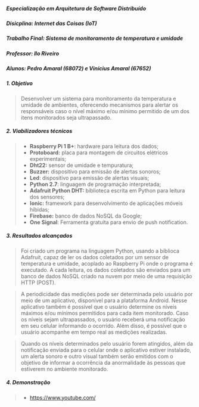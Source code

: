 ##### Especialização em Arquitetura de Software Distribuído
##### Disicplina: Internet das Coisas (IoT)
##### Trabalho Final: Sistema de monitoramento de temperatura e umidade
##### Professor: Ilo Riveiro
##### Alunos: Pedro Amaral (68072) e Vinícius Amaral (67652)

##### 1. Objetivo
> Desenvolver um sistema para monitoramento da temperatura e umidade de ambientes, oferecendo mecanismos para alertar os responsáveis caso o nível máximo e/ou mínimo permitido de um dos itens monitorados seja ultrapassado.

##### 2. Viabilizadores técnicos
>* **Raspberry Pi 1 B+**: hardware para leitura dos dados;
>* **Protoboard:** placa para montagem de circuitos elétricos experimentais;
>* **Dht22:** sensor de umidade e tempuratura;
>* **Buzzer:** dispositivo para emissão de alertas sonoros;
>* **Led**: dispositivo para emissão de alertas visuais;
>* **Python 2.7**: linguagem de programação interpretada;
>* **Adafruit Python DHT:** biblioteca escrita em Python para leitura dos sensores;
>* **Ionic:** framework para desenvolvimento de aplicações móveis híbidas;
>* **Firebase:** banco de dados NoSQL da Google;
>* **One Signal**: Ferramenta gratuita para envio de push notification.

##### 3. Resultados alcançados
> Foi criado um programa na linguagem Python, usando a biblioca Adafruit, capaz de ler os dados coletados por um sensor de temperatura e umidade, acoplado ao Raspberry Pi onde o programa é executado. A cada leitura, os dados coletados são enviados para um banco de dados NoSQL criado na nuvem por meio de uma requisição HTTP (POST). 

> A periodicidade das medições pode ser determinada pelo usuário por meio de um aplicativo, disponível para a plataforma Android. Nesse aplicativo também é possível que o usuário determine os níveis máximos e/ou mínimos permitidos para cada item monitorado. Caso os níveis sejam ultrapassados, o usuário receberá uma notificação em seu celular informando o ocorrido. Além disso, é possível que o usuário acompanhe em tempo real as medições realizadas.

> Quando os níveis determinados pelo usuário forem atingidos, além da notificação enviada para o celular onde o aplicativo estiver instalado, um alerta sonoro e outro visual também serão emitidos com o objetivo de informar a ocorrência da anormalidade às pessoas que estiverem no ambiente monitorado.

##### 4. Demonstração
>* https://www.youtube.com/
